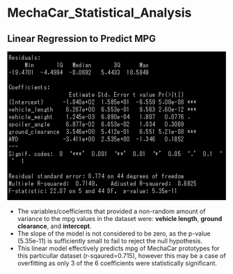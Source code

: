 # MechaCar_Statistical_Analysis

## Linear Regression to Predict MPG
![MechaCar MPG Stummary Statistics](images/MechaCar_sumstats.png)

- The variables/coefficients that provided a non-random amount of variance to the mpg values in the dataset were: **vehicle length**, **ground clearance**, and **intercept**.
- The slope of the model is not considered to be zero, as the p-value (5.35e-11) is sufficiently small to fail to reject the null hypothesis.
- This linear model effectively predicts mpg of MechaCar prototypes for this particullar dataset (r-sqaured=0.715), however this may be a case of overfitting as only 3 of the 6 coefficients were statistically significant.
